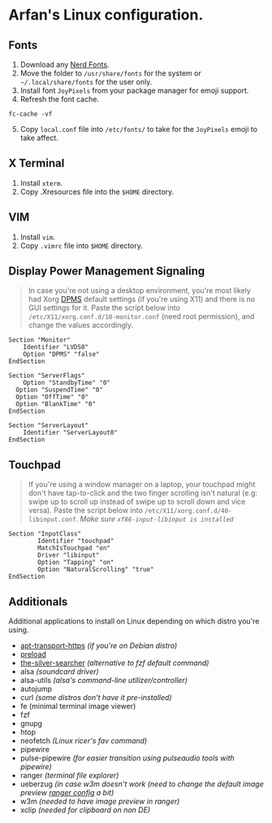 # Arfan's Linux configuration.

## Fonts
1. Download any [Nerd Fonts](https://github.com/ryanoasis/nerd-fonts).
2. Move the folder to `/usr/share/fonts` for the system or `~/.local/share/fonts` for the user only.
3. Install font `JoyPixels` from your package manager for emoji support.
4. Refresh the font cache.

```
fc-cache -vf
```

5. Copy `local.conf` file into `/etc/fonts/` to take for the `JoyPixels` emoji to take affect.

## X Terminal
1. Install `xterm`.
2. Copy .Xresources file into the `$HOME` directory.

## VIM
1. Install `vim`.
2. Copy `.vimrc` file into `$HOME` directory.

## Display Power Management Signaling

> In case you're not using a desktop environment, you're most likely had Xorg [DPMS](https://wiki.archlinux.org/title/Display_Power_Management_Signaling) default settings (if you're using X11) and there is no GUI settings for it. Paste the script below into `/etc/X11/xorg.conf.d/10-monitor.conf` (need root permission), and change the values accordingly.

```
Section "Monitor"
	Identifier "LVDS0"
	Option "DPMS" "false"
EndSection

Section "ServerFlags"
	Option "StandbyTime" "0"
  Option "SuspendTime" "0"
  Option "OffTime" "0"
  Option "BlankTime" "0"
EndSection

Section "ServerLayout"
	Identifier "ServerLayout0"
EndSection
```

## Touchpad

> If you're using a window manager on a laptop, your touchpad might don't have tap-to-click and the two finger scrolling isn't natural (e.g: swipe up to scroll up instead of swipe up to scroll down and vice versa). Paste the script below into `/etc/X11/xorg.conf.d/40-libinput.conf`.
*Make sure `xf86-input-libinput is installed`*

```
Section "InputClass"
        Identifier "touchpad"
        MatchIsTouchpad "on"
        Driver "libinput"
		Option "Tapping" "on"
		Option "NaturalScrolling" "true"
EndSection
```

## Additionals
Additional applications to install on Linux depending on which distro you're using.

- [apt-transport-https](https://manpages.ubuntu.com/manpages/bionic/man1/apt-transport-https.1.html) *(if you're on Debian distro)*
- [preload](https://wiki.archlinux.org/title/Preload)
- [the-silver-searcher](https://archlinux.org/packages/community/x86_64/the_silver_searcher/) *(alternative to fzf default command)*
- alsa *(soundcard driver)*
- alsa-utils *(alsa's command-line utilizer/controller)*
- autojump
- curl *(some distros don't have it pre-installed)*
- fe (minimal terminal image viewer)
- fzf
- gnupg
- htop
- neofetch *(Linux ricer's fav command)*
- pipewire
- pulse-pipewire *(for easier transition using pulseaudio tools with pipewire)*
- ranger *(terminal file explorer)*
- ueberzug *(in case w3m doesn't work (need to change the default image preview [ranger config](https://wiki.archlinux.org/title/ranger#Configuration) a bit)*
- w3m *(needed to have image preview in ranger)*
- xclip *(needed for clipboard on non DE)*
